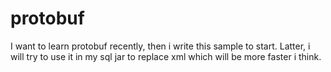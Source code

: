 # protobuf
I want to learn protobuf recently, then i write this sample to start.
Latter, i will try to use it in my sql jar to replace xml which will be more faster i think.
